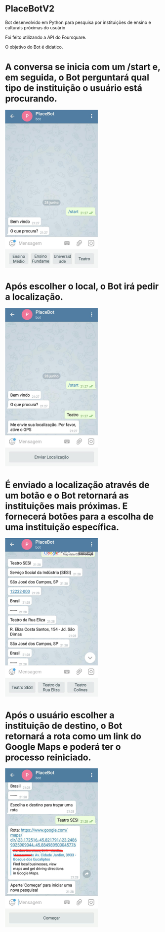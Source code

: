 # PlaceBotV2

Bot desenvolvido em Python para pesquisa por instituições de ensino e culturais próximas do usuário

Foi feito utilizando a API do Foursquare.

O objetivo do Bot é didatico. 

# A conversa se inicia com um /start e, em seguida, o Bot perguntará qual tipo de instituição o usuário está procurando.
<img src="https://github.com/LuizPrianti/PlaceBotV2/blob/master/Imagens/img1.jpeg" width="300px">

# Após escolher o local, o Bot irá pedir a localização.
<img src="https://github.com/LuizPrianti/PlaceBotV2/blob/master/Imagens/img2.jpeg" width="300px">

# É enviado a localização através de um botão e o Bot retornará as instituições mais próximas. E fornecerá botões para a escolha de uma instituição específica.
<img src="https://github.com/LuizPrianti/PlaceBotV2/blob/master/Imagens/img3.jpeg" width="300px">

# Após o usuário escolher a instituição de destino, o Bot retornará a rota como um link do Google Maps e poderá ter o processo reiniciado.
<img src="https://github.com/LuizPrianti/PlaceBotV2/blob/master/Imagens/img4.jpeg" width="300px">
